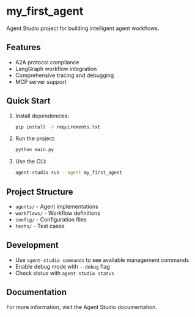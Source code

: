 # my_first_agent

Agent Studio project for building intelligent agent workflows.

## Features

- A2A protocol compliance
- LangGraph workflow integration
- Comprehensive tracing and debugging
- MCP server support

## Quick Start

1. Install dependencies:
   ```bash
   pip install -r requirements.txt
   ```

2. Run the project:
   ```bash
   python main.py
   ```

3. Use the CLI:
   ```bash
   agent-studio run --agent my_first_agent
   ```

## Project Structure

- `agents/` - Agent implementations
- `workflows/` - Workflow definitions
- `config/` - Configuration files
- `tests/` - Test cases

## Development

- Use `agent-studio commands` to see available management commands
- Enable debug mode with `--debug` flag
- Check status with `agent-studio status`

## Documentation

For more information, visit the Agent Studio documentation.
